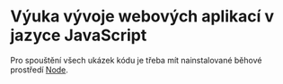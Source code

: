 # Výuka vývoje webových aplikací v jazyce JavaScript

Pro spouštění všech ukázek kódu je třeba mít nainstalované běhové prostředí [Node](https://nodejs.org).
